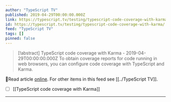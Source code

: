 ```yaml
---
author: "TypeScript TV"
published: 2019-04-29T00:00:00.000Z
link: https://typescript.tv/testing/typescript-code-coverage-with-karma/
id: https://typescript.tv/testing/typescript-code-coverage-with-karma/
feed: "TypeScript TV"
tags: []
pinned: false
---
```

> [!abstract] TypeScript code coverage with Karma - 2019-04-29T00:00:00.000Z
> To obtain coverage reports for code running in web browsers, you can configure code coverage with TypeScript and Karma.

🔗Read article [online](https://typescript.tv/testing/typescript-code-coverage-with-karma/). For other items in this feed see [[../TypeScript TV]].

- [ ] [[TypeScript code coverage with Karma]]
- - -

